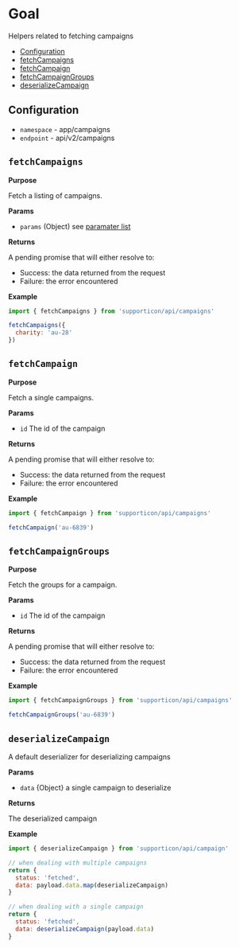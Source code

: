 # Goal

Helpers related to fetching campaigns

- [Configuration](#configuration)
- [fetchCampaigns](#fetchcampaigns)
- [fetchCampaign](#fetchcampaign)
- [fetchCampaignGroups](#fetchcampaigngroups)
- [deserializeCampaign](#deserializecampaign)

## Configuration

- `namespace` - app/campaigns
- `endpoint` - api/v2/campaigns

## `fetchCampaigns`

**Purpose**

Fetch a listing of campaigns.

**Params**

- `params` (Object) see [paramater list](../readme.md#availableparameters)

**Returns**

A pending promise that will either resolve to:

- Success: the data returned from the request
- Failure: the error encountered

**Example**

```javascript
import { fetchCampaigns } from 'supporticon/api/campaigns'

fetchCampaigns({
  charity: 'au-28'
})
```

## `fetchCampaign`

**Purpose**

Fetch a single campaigns.

**Params**

- `id` The id of the campaign

**Returns**

A pending promise that will either resolve to:

- Success: the data returned from the request
- Failure: the error encountered

**Example**

```javascript
import { fetchCampaign } from 'supporticon/api/campaigns'

fetchCampaign('au-6839')
```

## `fetchCampaignGroups`

**Purpose**

Fetch the groups for a campaign.

**Params**

- `id` The id of the campaign

**Returns**

A pending promise that will either resolve to:

- Success: the data returned from the request
- Failure: the error encountered

**Example**

```javascript
import { fetchCampaignGroups } from 'supporticon/api/campaigns'

fetchCampaignGroups('au-6839')
```

## `deserializeCampaign`

A default deserializer for deserializing campaigns

**Params**

- `data` {Object} a single campaign to deserialize

**Returns**

The deserialized campaign

**Example**

```javascript
import { deserializeCampaign } from 'supporticon/api/campaign'

// when dealing with multiple campaigns
return {
  status: 'fetched',
  data: payload.data.map(deserializeCampaign)
}

// when dealing with a single campaign
return {
  status: 'fetched',
  data: deserializeCampaign(payload.data)
}
```
